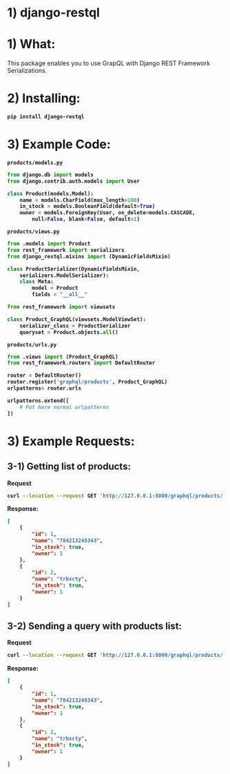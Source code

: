 # 1) django-restql


# 1) What:



This package enables you to use GrapQL with Django REST Framework 
Serializations.



# 2) Installing:

<b>

```bash
pip install django-restql
```
</b>

# 3) Example Code:


<b>



`products/models.py`
```python
from django.db import models
from django.contrib.auth.models import User

class Product(models.Model):
	name = models.CharField(max_length=100)
	in_stock = models.BooleanField(default=True)
	owner = models.ForeignKey(User, on_delete=models.CASCADE, 
		null=False, blank=False, default=1)
```





`products/views.py`
```python
from .models import Product
from rest_framework import serializers
from django_restql.mixins import (DynamicFieldsMixin)

class ProductSerializer(DynamicFieldsMixin, 
	serializers.ModelSerializer):
	class Meta:
		model = Product
		fields = "__all__"

from rest_framework import viewsets

class Product_GraphQL(viewsets.ModelViewSet):
	serializer_class = ProductSerializer
	queryset = Product.objects.all()
```





`products/urls.py`
```python
from .views import (Product_GraphQL)
from rest_framework.routers import DefaultRouter

router = DefaultRouter()
router.register('graphql/products', Product_GraphQL)
urlpatterns= router.urls

urlpatterns.extend([
	# Put here normal urlpatterns
])
```


</b>







# 3) Example Requests:



## 3-1) Getting list of products:


<b>

Request

```bash
curl --location --request GET 'http://127.0.0.1:8000/graphql/products/'
```


Response:


```json
[
    {
        "id": 1,
        "name": "784213248343",
        "in_stock": true,
        "owner": 1
    },
    {
        "id": 2,
        "name": "trbxcty",
        "in_stock": true,
        "owner": 1
    }
]
```







## 3-2) Sending a query with products list:


<b>

Request

```bash
curl --location --request GET 'http://127.0.0.1:8000/graphql/products/'
```


Response:


```json
[
    {
        "id": 1,
        "name": "784213248343",
        "in_stock": true,
        "owner": 1
    },
    {
        "id": 2,
        "name": "trbxcty",
        "in_stock": true,
        "owner": 1
    }
]
```



















</b>

